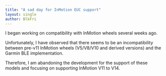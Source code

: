 ```yaml
---
title: "A sad day for InMotion EUC support"
layout: single
author: BlkFri
---
```


I began working on compatibility with InMotion wheels several weeks ago.

Unfortunately, I have observed that there seems to be an incompatibility between pre-v11 InMotion wheels (V5/V8/V10 and derived versions) and the Garmin BLE implementation.

Therefore, I am abandoning the development for the support of these models and focusing on supporting InMotion V11 to V14.
